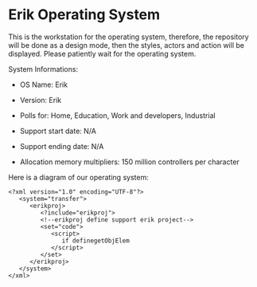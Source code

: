 # Erik Operating System

This is the workstation for the operating system, therefore, the repository will be done as a design mode, then the styles, actors and action will be displayed. Please patiently wait for the operating system.


System Informations: 

   - OS Name: Erik 
   
   - Version: Erik 
   
   - Polls for: Home, Education, Work and developers, Industrial 
   
   - Support start date: N/A 
   
   - Support ending date: N/A 
   
   - Allocation memory multipliers: 150 million controllers per character 

Here is a diagram of our operating system:

```
<?xml version="1.0" encoding="UTF-8"?>
   <system="transfer">
      <erikproj>
         <?include="erikproj">
         <!--erikproj define support erik project-->
         <set="code">
            <script>
               if definegetObjElem
            </script>
         </set>
      </erikproj>
   </system>
</xml>
```

